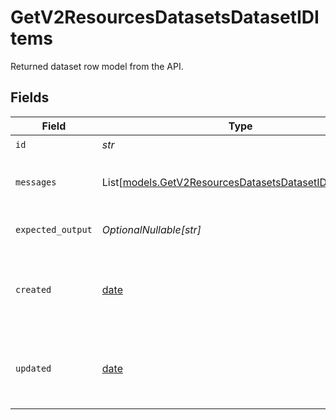 # GetV2ResourcesDatasetsDatasetIDItems

Returned dataset row model from the API.


## Fields

| Field                                                                                                        | Type                                                                                                         | Required                                                                                                     | Description                                                                                                  |
| ------------------------------------------------------------------------------------------------------------ | ------------------------------------------------------------------------------------------------------------ | ------------------------------------------------------------------------------------------------------------ | ------------------------------------------------------------------------------------------------------------ |
| `id`                                                                                                         | *str*                                                                                                        | :heavy_check_mark:                                                                                           | N/A                                                                                                          |
| `messages`                                                                                                   | List[[models.GetV2ResourcesDatasetsDatasetIDMessages](../models/getv2resourcesdatasetsdatasetidmessages.md)] | :heavy_check_mark:                                                                                           | Input message(s) of the dataset row                                                                          |
| `expected_output`                                                                                            | *OptionalNullable[str]*                                                                                      | :heavy_minus_sign:                                                                                           | Reference of the dataset row                                                                                 |
| `created`                                                                                                    | [date](https://docs.python.org/3/library/datetime.html#date-objects)                                         | :heavy_minus_sign:                                                                                           | The date and time the resource was created                                                                   |
| `updated`                                                                                                    | [date](https://docs.python.org/3/library/datetime.html#date-objects)                                         | :heavy_minus_sign:                                                                                           | The date and time the resource was last updated                                                              |